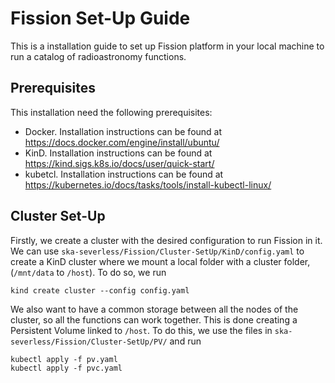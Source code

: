 # Fission Set-Up Guide
This is a installation guide to set up Fission platform in your local machine to run a catalog of radioastronomy functions. 
## Prerequisites
This installation need the following prerequisites:
* Docker. Installation instructions can be found at https://docs.docker.com/engine/install/ubuntu/
* KinD. Installation instructions can be found at https://kind.sigs.k8s.io/docs/user/quick-start/
* kubetcl. Installation instructions can be found at  https://kubernetes.io/docs/tasks/tools/install-kubectl-linux/

## Cluster Set-Up
Firstly, we create a cluster with the desired configuration to run Fission in it. We can use `ska-severless/Fission/Cluster-SetUp/KinD/config.yaml` to create a KinD cluster where we mount a local folder with a cluster folder, (`/mnt/data` to `/host`). To do so, we run
```
kind create cluster --config config.yaml
```
We also want to have a common storage between all the nodes of the cluster, so all the functions can work together. This is done creating a Persistent Volume linked to `/host`. To do this, we use the files in `ska-severless/Fission/Cluster-SetUp/PV/` and run 
```
kubectl apply -f pv.yaml
kubectl apply -f pvc.yaml
```
